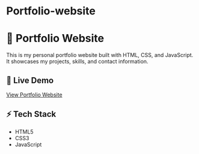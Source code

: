 # Portfolio-website
# 🌟 Portfolio Website

This is my personal portfolio website built with HTML, CSS, and JavaScript.  
It showcases my projects, skills, and contact information.  

## 🔗 Live Demo
[View Portfolio Website](https://ruby-here.github.io/portfolio-website.git/)

## ⚡ Tech Stack
- HTML5  
- CSS3  
- JavaScript  
